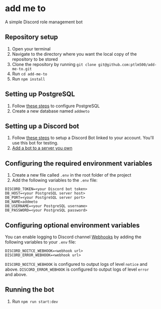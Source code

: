 # add me to

A simple Discord role management bot

## Repository setup

1. Open your terminal
2. Navigate to the directory where you want the local copy of the repository to be stored
3. Clone the repository by running `git clone git@github.com:ptlm500/add-me-to.git`
4. Run `cd add-me-to`
5. Run `npm install`

## Setting up PostgreSQL

1. Follow [these steps](https://www.postgresql.org/download/) to configure PostgreSQL
2. Create a new database named `addmeto`

## Setting up a Discord bot

1. Follow [these steps](https://discordjs.guide/preparations/setting-up-a-bot-application.html) to setup a Discord Bot linked to your account. You'll use this bot for testing.
2. [Add a bot to a server you own](https://discordjs.guide/preparations/adding-your-bot-to-servers.html#bot-invite-links)

## Configuring the required environment variables

1. Create a new file called `.env` in the root folder of the project
2. Add the following variables to the `.env` file:

```env
DISCORD_TOKEN=<your Discord bot token>
DB_HOST=<your PostgreSQL server host>
DB_PORT=<your PostgreSQL server port>
DB_NAME=addmeto
DB_USERNAME=<your PostgreSQL username>
DB_PASSWORD=<your PostgreSQL password>
```

## Configuring optional environment variables

You can enable logging to Discord channel [Webhooks](https://support.discord.com/hc/en-us/articles/228383668-Intro-to-Webhooks) by adding the following variables to your `.env` file:

```env
DISCORD_NOITCE_WEBHOOK=<webhook url>
DISCORD_ERROR_WEBHOOK=<webhook url>
```

`DISCORD_NOITCE_WEBHOOK` is configured to output logs of level `notice` and above.
`DISCORD_ERROR_WEBHOOK` is configured to output logs of level `error` and above.

## Running the bot

1. Run `npm run start:dev`
